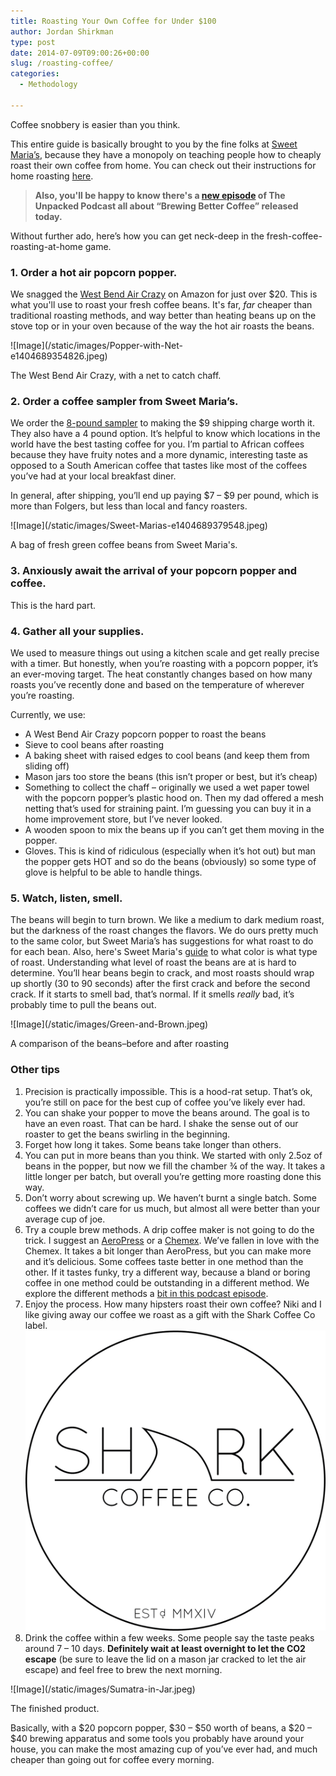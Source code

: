 ```yaml
---
title: Roasting Your Own Coffee for Under $100
author: Jordan Shirkman
type: post
date: 2014-07-09T09:00:26+00:00
slug: /roasting-coffee/
categories:
  - Methodology

---
```

Coffee snobbery is easier than you think.

This entire guide is basically brought to you by the fine folks at [Sweet Maria’s](http://sweetmarias.com), because they have a monopoly on teaching people how to cheaply roast their own coffee from home. You can check out their instructions for home roasting [here](http://www.sweetmarias.com/store/instructions.html).

> **Also, you'll be happy to know there's a [new episode](http://unpacked.co/3) of The Unpacked Podcast all about &#8220;Brewing Better Coffee&#8221; released today.**

Without further ado, here’s how you can get neck-deep in the fresh-coffee-roasting-at-home game.

### 1. Order a hot air popcorn popper.

We snagged the [West Bend Air Crazy](http://www.amazon.com/gp/product/B0036WS1GY/ref=as_li_tl?ie=UTF8&camp=1789&creative=390957&creativeASIN=B0036WS1GY&linkCode=as2&tag=thepoiofimp-20&linkId=I3QH3KLCGCJ6VI2F) on Amazon for just over $20. This is what you'll use to roast your fresh coffee beans. It's far, _far_ cheaper than traditional roasting methods, and way better than heating beans up on the stove top or in your oven because of the way the hot air roasts the beans.

<div id="attachment_3473" style="width: 410px" class="wp-caption aligncenter">
  ![Image](/static/images/Popper-with-Net-e1404689354826.jpeg)
  
  <p id="caption-attachment-3473" class="wp-caption-text">
    The West Bend Air Crazy, with a net to catch chaff.
  </p>
</div>

### 2. Order a coffee sampler from Sweet Maria’s.

We order the [8-pound sampler](http://www.sweetmarias.com/store/coffee-list/others/samplers/green-coffee-sampler.html) to making the $9 shipping charge worth it. They also have a 4 pound option. It’s helpful to know which locations in the world have the best tasting coffee for you. I’m partial to African coffees because they have fruity notes and a more dynamic, interesting taste as opposed to a South American coffee that tastes like most of the coffees you’ve had at your local breakfast diner.

In general, after shipping, you’ll end up paying $7 &#8211; $9 per pound, which is more than Folgers, but less than local and fancy roasters.

<div id="attachment_3475" style="width: 510px" class="wp-caption aligncenter">
  ![Image](/static/images/Sweet-Marias-e1404689379548.jpeg)
  
  <p id="caption-attachment-3475" class="wp-caption-text">
    A bag of fresh green coffee beans from Sweet Maria's.
  </p>
</div>

### 3. Anxiously await the arrival of your popcorn popper and coffee.

This is the hard part.

### 4. Gather all your supplies.

We used to measure things out using a kitchen scale and get really precise with a timer. But honestly, when you’re roasting with a popcorn popper, it’s an ever-moving target. The heat constantly changes based on how many roasts you’ve recently done and based on the temperature of wherever you’re roasting.

Currently, we use:

  * A West Bend Air Crazy popcorn popper to roast the beans
  * Sieve to cool beans after roasting
  * A baking sheet with raised edges to cool beans (and keep them from sliding off)
  * Mason jars too store the beans (this isn’t proper or best, but it’s cheap)
  * Something to collect the chaff &#8211; originally we used a wet paper towel with the popcorn popper’s plastic hood on. Then my dad offered a mesh netting that’s used for straining paint. I’m guessing you can buy it in a home improvement store, but I’ve never looked.
  * A wooden spoon to mix the beans up if you can’t get them moving in the popper.
  * Gloves. This is kind of ridiculous (especially when it’s hot out) but man the popper gets HOT and so do the beans (obviously) so some type of glove is helpful to be able to handle things.

### 5. Watch, listen, smell.

The beans will begin to turn brown. We like a medium to dark medium roast, but the darkness of the roast changes the flavors. We do ours pretty much to the same color, but Sweet Maria’s has suggestions for what roast to do for each bean. Also, here's Sweet Maria's [guide](https://www.sweetmarias.com/library/content/using-sight-determine-degree-roast) to what color is what type of roast. Understanding what level of roast the beans are at is hard to determine. You’ll hear beans begin to crack, and most roasts should wrap up shortly (30 to 90 seconds) after the first crack and before the second crack. If it starts to smell bad, that’s normal. If it smells _really_ bad, it’s probably time to pull the beans out.

<div id="attachment_3472" style="width: 510px" class="wp-caption aligncenter">
  ![Image](/static/images/Green-and-Brown.jpeg)
  
  <p id="caption-attachment-3472" class="wp-caption-text">
    A comparison of the beans–before and after roasting
  </p>
</div>

### Other tips

  1. Precision is practically impossible. This is a hood-rat setup. That’s ok, you’re still on pace for the best cup of coffee you’ve likely ever had.
  2. You can shake your popper to move the beans around. The goal is to have an even roast. That can be hard. I shake the sense out of our roaster to get the beans swirling in the beginning.
  3. Forget how long it takes. Some beans take longer than others.
  4. You can put in more beans than you think. We started with only 2.5oz of beans in the popper, but now we fill the chamber ¾ of the way. It takes a little longer per batch, but overall you’re getting more roasting done this way.
  5. Don’t worry about screwing up. We haven’t burnt a single batch. Some coffees we didn’t care for us much, but almost all were better than your average cup of joe.
  6. Try a couple brew methods. A drip coffee maker is not going to do the trick. I suggest an [AeroPress](http://www.amazon.com/AeroPress-Coffee-Espresso-Maker-Filters/dp/B001HBCVX0/ref=sr_1_2?ie=UTF8&qid=1403274795&sr=8-2&keywords=aeropress) or a [Chemex](http://www.amazon.com/Chemex-8-Cup-Classic-Series-Coffeemaker/dp/B000I1WP7W/ref=sr_1_1?ie=UTF8&qid=1403274816&sr=8-1&keywords=chemex+8+cup). We’ve fallen in love with the Chemex. It takes a bit longer than AeroPress, but you can make more and it’s delicious. Some coffees taste better in one method than the other. If it tastes funky, try a different way, because a bland or boring coffee in one method could be outstanding in a different method. We explore the different methods a [bit in this podcast episode](http://unpacked.co/3).
  7. Enjoy the process. How many hipsters roast their own coffee? Niki and I like giving away our coffee we roast as a gift with the Shark Coffee Co label. ![Image](/static/images/Shark-Coffee-Co.jpeg)
  8. Drink the coffee within a few weeks. Some people say the taste peaks around 7 &#8211; 10 days. **Definitely wait at least overnight to let the CO2 escape** (be sure to leave the lid on a mason jar cracked to let the air escape) and feel free to brew the next morning.

<div id="attachment_3474" style="width: 510px" class="wp-caption aligncenter">
  ![Image](/static/images/Sumatra-in-Jar.jpeg)
  
  <p id="caption-attachment-3474" class="wp-caption-text">
    The finished product.
  </p>
</div>

Basically, with a $20 popcorn popper, $30 &#8211; $50 worth of beans, a $20 &#8211; $40 brewing apparatus and some tools you probably have around your house, you can make the most amazing cup of you’ve ever had, and much cheaper than going out for coffee every morning.
